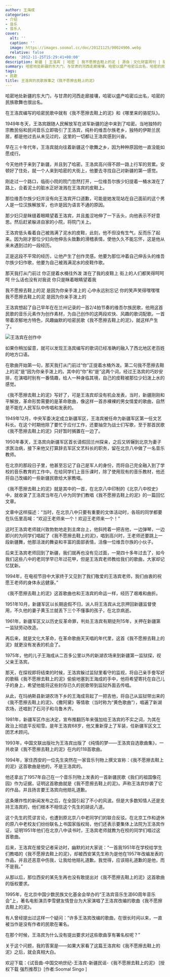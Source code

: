 ```yaml
---
author: 王海成
categories:
- 介绍
- 音乐
- 音乐人
cover:
  alt: ''
  caption: ''
  image: https://images.soomal.cc/doc/20121125/00024906.webp
  relative: false
date: '2012-11-25T15:29:41+08:00'
description: 新疆 | 王洛宾 | 哈密 | 我不愿擦去鞋上的泥 | 源自：文化财富周刊 | 版权：转载 |  平均/总评分：05.00/10
summary: 哈密地处新疆的东大门，与甘肃的河西走廊接壤，哈密以盛产哈密瓜出名，哈密的民族歌舞也很出名。在王洛宾编写的哈密民歌中就有《我不愿擦去鞋上的泥》和《哪里来的骆驼队》。1949年冬天，王洛宾跟随人民解放军在进军新疆的途中来到了哈密。当地独特的宗教民俗和民间音乐立即吸引了王洛宾……
tags:
- 民歌
title: 王洛宾的民歌故事之《我不愿擦去鞋上的泥》
---
```


哈密地处新疆的东大门，与甘肃的河西走廊接壤，哈密以盛产哈密瓜出名，哈密的民族歌舞也很出名。

在王洛宾编写的哈密民歌中就有《我不愿擦去鞋上的泥》和《哪里来的骆驼队》。

1949年冬天，王洛宾跟随人民解放军在进军新疆的途中来到了哈密。当地独特的宗教民俗和民间音乐立即吸引了王洛宾，纯朴的维吾尔族老乡，独特的伊斯兰民居，都是他过去从未见过的，这里的一切都让王洛宾感到兴奋。

早在三十年代年，王洛宾就向往着新疆这个歌舞之乡，因为种种原因他一直没能如愿成行。

今天他终于来到了新疆，并且到了哈密。王洛宾高兴得不顾一路上行军的劳累。安顿好了住处，就一个人来到哈密的大街上，他要去寻找自己对新疆的第一感觉。

刚走过一个路口，临街小院的院门忽然打开，一位维吾尔族少妇提着一桶水泼在了路上，合着泥土的脏水正好泼溅在王洛宾的皮鞋上。

那位维吾尔族少妇并没有向王洛宾开口道歉，可能是她发现站在自己面前的这个男人是一位汉族解放军，也许是因为语言不通的原因。

那少妇只是眯缝着眼睛望着王洛宾，并且羞涩地伸了一下舌头，向他表示不好意思。然后赶紧躲进自家的小院，将院门关上。

王洛宾低头看着自己被溅满了泥水的皮鞋，此刻，他不但没有生气，反而乐了起来。因为刚才那位少妇向他伸舌头致歉的滑稽表情，使他久久不能忘怀，这是他从来未遇到过的一段经历。

正是这段不平常的经历，让他产生了创作灵感。他要为那位冲着自己伸舌头的维吾尔族少妇作歌，他要为自己被溅满泥水的皮鞋作歌。


那天我打从门前过 你正提着水桶往外泼
泼在了我的皮鞋上 街上的人们都笑得呵呵呵
什么话也没有对我说 你只是眯着眼睛望着我

我不愿擦去鞋上的泥 是因为你亲手泼上的
心中永远别忘记 你的笑声笑得嘿嘿嘿
我不愿擦去鞋上的泥 是因为你亲手泼上的


王洛宾想起了自己早年在在兰州记录的一首2/4拍节奏的维吾尔族民歌，他用这首民歌的音乐元素作为创作素材，为自己创作的这两段欢快、风趣的歌词配歌。一首带着浓郁地方特色，风趣幽默的哈密民歌《我不愿擦去鞋上的泥》，就这样产生了。

![王洛宾在创作中](https://images.soomal.cc/doc/20121125/00024906.webp)





如果你稍加留意，就可以发现王洛宾编写的歌词已经准确的融入了西北地区老百姓的地方口语。

在歌曲开始第一句，那天我打从门前过“你”正提着水桶外泼。第二句我不愿擦去鞋上的泥“是”因为你亲手泼上的。其中的“你”和“是”这两个词，经过王洛宾的巧妙安排，在演唱时别有一番情趣，给人一种身临其境，自己的皮鞋被那位少妇泼上水的感觉。

《我不愿擦去鞋上的泥》写好了，可是王洛宾却没有机会发表，当时，新疆刚刚和平解放，革命形势需要的是革命歌曲，像这样一首赤裸裸的男女情爱的歌曲，自然是不能在人民军队中传唱和发表的。

1949年12月，中央军委决定成立新疆军区，王洛宾被任命为新疆军区第一任文艺科长。在这个时期他除了要忙于应付工作，还要抽空为战士们写歌，至于那首民歌《我不愿擦去鞋上的泥》只好暂时搁置在一边了。

1950年春天，王洛宾向新疆军区首长请假回兰州探亲，之后又转辗到北京为妻子求医治病，接下来他又打算辞去军区文艺科长的职务，留在北京八中做了一名音乐教师。

在北京的那段日子里，他甚至忘记了自己是军人的身份，而将自己完全融入到了学校的音乐教育的工作中。在给同学们上音乐课时，除了使用现有的音乐教材，他还将自己改编的一些新疆民歌给大家教唱。

《我不愿擦去鞋上的泥》就是其中的一首，在北京八中印制的《北京八中校史》中，就收录了王洛宾当年在八中为同学们教唱《我不愿擦去鞋上的泥》的一篇回忆文章。

文章中这样描述：“当时，在北京八中只要有重要的文体活动时，各班的同学都要在队伍里高喊：“欢迎王老师来一个！欢迎王老师来一个！”

这时王洛宾老师就兴致勃勃地走到主席台上，他斜挎着一把吉他，一边弹琴，一边即兴的为同学们唱起了《我不愿擦去鞋上的泥》，唱到高兴时，王老师还要跳上一段新疆舞，他那活泼的舞姿和丰富的面部表情，活像一位维吾尔族的小伙子。

后来王洛宾老师回到了新疆，我们就再也没有见过面，一晃四十多年过去了，如今我们这些八中的老同学早已年过花甲，但是王洛宾老师教给我们的歌曲，大家却记忆犹新。

1994年，在电视节目中大家终于又见到了我们敬爱的王洛宾老师，我们由衷的祝愿王老师的身体永远健康。”

《我不愿擦去鞋上的泥》这首歌曲也和王洛宾的命运一样，经历了艰难和曲折。

1951年10月，新疆军区以长期逾假不归，派人将王洛宾从北京押回新疆监督使用，不久他的妻子黄玉兰就丢下三个不懂事的孩子，在北京病逝。

1961年，新疆军区又以历史反革命罪，判处王洛宾有期徒刑15年，关押在新疆第一监狱劳动改造。

再后来，就是文化大革命，在革命歌曲天天唱的年代里，这首《我不愿擦去鞋上的泥》就更没有发表的机会了。

1975年，他的儿子王海成从二百多公里以外的新湖农场来到新疆第一监狱探，视父亲王洛宾。

那天，在探视即将结束的时候，王洛宾躲过监狱里看守的监视，将自己亲手誊写好的歌稿《我不愿擦去鞋上的泥》偷偷地塞到王海成的手中，他将希望寄托在自己儿子的身上，希望他能将这些封存已久的民歌带到监狱外面去传唱。

从此，在玛纳斯县新湖农场下乡的王海成背起了一把吉他，将自己从监狱带出来的《我不愿擦去鞋上的泥》、《撒阿黛》等情歌（当时称为“黄色歌曲”），唱遍了新湖农场，还唱到了石河子和乌鲁木齐。

1981年，新疆军区作出决定，宣布推翻历年来强加给王洛宾的不实之词，为其在政治上彻底平反昭雪。是年王洛宾68岁，他又重新穿上了军装，任新疆军区文工团艺术顾问。

1993年，中国文联出版社为王洛宾出版了《纯情的梦――王洛宾自选歌曲集》，一共收录《我不愿擦去鞋上的泥》在内的118首歌曲。

1994年，家住西安的一位先生突然在一家音乐刊物上撰文宣称：《我不愿擦去鞋上的泥》这首歌曲是他的，不是王洛宾的。

他还拿出了1957年自己在一个音乐刊物上发表的一首新疆民歌《我们的祖国像花园》作为证据，证明这首歌曲就是《我不愿擦去鞋上的泥》。声称王洛宾抄袭了它的作品，并且扬言要王洛宾向他赔礼道歉。

这条爆炸性的新闻发布之后，在全国引起了不小的风波。但是大多数知情人还是支持王洛宾的，他们根本不相信这个先生的胡说八道。

这个先生的荒谬言论，也遭到原北京八中老同学们的联合反驳。在北京工作和退休的原八中老校友们纷纷联名上书国家版权局，他们还表示要集体上法院为王洛宾作证，证明1951年他们在北京八中读书时，王洛宾老师就教为在校的同学们唱过这首歌曲。

后来，王洛宾在接受记者采访时，幽默的对大家说：“一首我1951年在学校给学生们教唱的《我不愿擦去鞋上的泥》，却被西安某先生称为是他在1957年改编发表的作品，并且还恶意中伤我，让我给他赔礼道歉。我觉得，应该赔礼道歉的是他，而不是我。”

从那以后，那位西安的某先生再也没有敢提出对《我不愿擦去鞋上的泥》这首歌曲的版权要求。

1995年，在北京中国少数民族文化基金会举办的“王洛宾音乐生涯60周年音乐会”上，著名电影演员李雪健友情登台为大家演唱了王洛宾改编的歌曲《我不愿擦去鞋上的泥》。

有人曾经提出过这样一个疑问：“许多王洛宾改编的歌曲，在很长时间以来，一直被当作是没有作者的民歌在署名。

在那个时候，王洛宾为什么没有提出要求对这些歌曲享有署名权呢？”

关于这个问题，我的答案是――如果大家看了这篇王洛宾和《我不愿擦去鞋上的泥》之后，就会真相大白。

欢迎下载：《试音曲-中国交响世纪-王洛宾-新疆民谣-《我不愿擦去鞋上的泥》 [授权下载 强烈推荐]》[作者:Soomal Singo ]